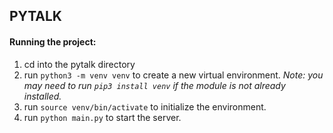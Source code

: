 ## PYTALK

#### Running the project:
1. cd into the pytalk directory
2. run `python3 -m venv venv` to create a new virtual environment. *Note: you may need to run `pip3 install venv` if the module is not already installed.*
3. run `source venv/bin/activate` to initialize the environment. 
4. run `python main.py` to start the server.
